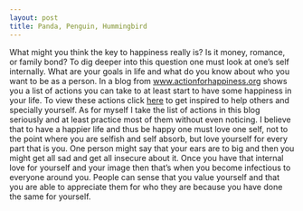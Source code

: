 ```yaml
---
layout: post
title: Panda, Penguin, Hummingbird
---
```


What might you think the key to happiness really is? Is it money, romance, or family bond? To dig deeper into this question one must look at one’s self internally. What are your goals in life and what do you know about who you want to be as a person. In a blog from www.actionforhappiness.org shows you a list of actions you can take to at least start to have some happiness in your life. To view these actions click [here](http://www.actionforhappiness.org/take-action) to get inspired to help others and specially yourself. As for myself I take the list of actions in this blog seriously and at least practice most of them without even noticing. I believe that to have a happier life and thus be happy one must love one self, not to the point where you are selfish and self absorb, but love yourself for every part that is you. One person might say that your ears are to big and then you might get all sad and get all insecure about it. Once you have that internal love for yourself and your image then that’s when you become infectious to everyone around you. People can sense that you value yourself and that you are able to appreciate them for who they are because you have done the same for yourself.
